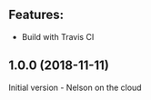 Features:
---------

  * Build with Travis CI


## 1.0.0 (2018-11-11)

Initial version - Nelson on the cloud